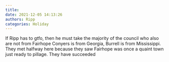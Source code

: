 ```yaml
---
title: 
date: 2021-12-05 14:13:26
authors: Ripp
categories: Holiday
---
```


 If Ripp has to gtfo, then he must take the majority of the council who also are not from Fairhope
Conyers is from Georgia, Burrell is from Mississippi.    They met halfway here because they saw Fairhope was once a quaint town just ready to pillage.   They have succeeded